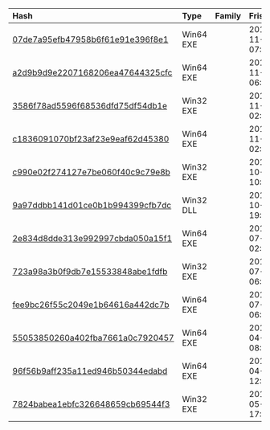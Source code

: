 |Hash|Type|Family|Frist_Seen|Name|
|:--|:--|:--|:--|:--|
|[07de7a95efb47958b6f61e91e396f8e1](https://www.virustotal.com/gui/file/07de7a95efb47958b6f61e91e396f8e1)|Win64 EXE||2019-11-04 07:27:13|fe0e4ef832b62d49b43433e10c47dc51072959af93963c790892efc20ec422f1.sample|
|[a2d9b9d9e2207168206ea47644325cfc](https://www.virustotal.com/gui/file/a2d9b9d9e2207168206ea47644325cfc)|Win64 EXE||2018-11-20 06:02:06|simplify.exe|
|[3586f78ad5596f68536dfd75df54db1e](https://www.virustotal.com/gui/file/3586f78ad5596f68536dfd75df54db1e)|Win32 EXE||2018-11-20 02:41:53|9ae7c4a4e1cfe9b505c3a47e66551eb1357affee65bfefb0109d02f4e97c06dd.bin|
|[c1836091070bf23af23e9eaf62d45380](https://www.virustotal.com/gui/file/c1836091070bf23af23e9eaf62d45380)|Win64 EXE||2018-11-20 02:24:14|7ce9e1c5562c8a5c93878629a47fe6071a35d604ed57a8f918f3eadf82c11a9c.bin|
|[c990e02f274127e7be060f40c9c79e8b](https://www.virustotal.com/gui/file/c990e02f274127e7be060f40c9c79e8b)|Win32 EXE||2018-10-26 10:59:36|a370e47cb97b35f1ae6590d14ada7561d22b4a73be0cb6df7e851d85054b1ac3.bin|
|[9a97ddbb141d01ce0b1b994399cfb7dc](https://www.virustotal.com/gui/file/9a97ddbb141d01ce0b1b994399cfb7dc)|Win32 DLL||2018-10-18 19:29:58|ssMUIDLL.dll|
|[2e834d8dde313e992997cbda050a15f1](https://www.virustotal.com/gui/file/2e834d8dde313e992997cbda050a15f1)|Win64 EXE||2018-07-18 02:14:58|simplify_i64d.exe|
|[723a98a3b0f9db7e15533848abe1fdfb](https://www.virustotal.com/gui/file/723a98a3b0f9db7e15533848abe1fdfb)|Win32 EXE||2018-07-06 06:59:11|myfile.exe|
|[fee9bc26f55c2049e1b64616a442dc7b](https://www.virustotal.com/gui/file/fee9bc26f55c2049e1b64616a442dc7b)|Win64 EXE||2018-07-06 06:59:00|39_64d.exe|
|[55053850260a402fba7661a0c7920457](https://www.virustotal.com/gui/file/55053850260a402fba7661a0c7920457)|Win64 EXE||2018-04-28 08:21:51|simplify|
|[96f56b9aff235a11ed946b50344edabd](https://www.virustotal.com/gui/file/96f56b9aff235a11ed946b50344edabd)|Win64 EXE||2018-04-19 12:18:16|m-22.exe|
|[7824babea1ebfc326648659cb69544f3](https://www.virustotal.com/gui/file/7824babea1ebfc326648659cb69544f3)|Win32 EXE||2017-05-17 17:25:27| |
